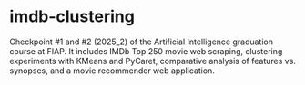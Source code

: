# imdb-clustering
Checkpoint #1 and #2 (2025_2) of the Artificial Intelligence graduation course at FIAP. It includes IMDb Top 250 movie web scraping, clustering experiments with KMeans and PyCaret, comparative analysis of features vs. synopses, and a movie recommender web application.
